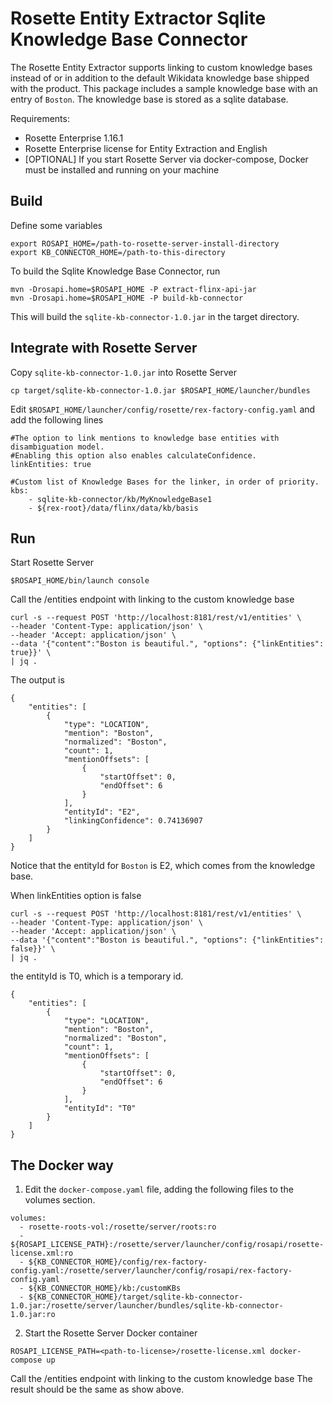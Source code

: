 # Rosette Entity Extractor Sqlite Knowledge Base Connector

The Rosette Entity Extractor supports linking to custom knowledge bases instead of or in addition to the
default Wikidata knowledge base shipped with the product.
This package includes a sample knowledge base with an entry of `Boston`.
The knowledge base is stored as a sqlite database.

Requirements:
- Rosette Enterprise 1.16.1
- Rosette Enterprise license for Entity Extraction and English
- [OPTIONAL] If you start Rosette Server via docker-compose, Docker must be installed and running on your machine

## Build

Define some variables

```
export ROSAPI_HOME=/path-to-rosette-server-install-directory
export KB_CONNECTOR_HOME=/path-to-this-directory
```
To build the Sqlite Knowledge Base Connector, run

```
mvn -Drosapi.home=$ROSAPI_HOME -P extract-flinx-api-jar
mvn -Drosapi.home=$ROSAPI_HOME -P build-kb-connector
```

This will build the `sqlite-kb-connector-1.0.jar` in the target directory.

## Integrate with Rosette Server

Copy `sqlite-kb-connector-1.0.jar` into Rosette Server
```
cp target/sqlite-kb-connector-1.0.jar $ROSAPI_HOME/launcher/bundles
```

Edit `$ROSAPI_HOME/launcher/config/rosette/rex-factory-config.yaml` and add the following lines

```
#The option to link mentions to knowledge base entities with disambiguation model.
#Enabling this option also enables calculateConfidence.
linkEntities: true

#Custom list of Knowledge Bases for the linker, in order of priority.
kbs:
    - sqlite-kb-connector/kb/MyKnowledgeBase1
    - ${rex-root}/data/flinx/data/kb/basis
```

## Run

Start Rosette Server
```
$ROSAPI_HOME/bin/launch console
```
Call the /entities endpoint with linking to the custom knowledge base
```
curl -s --request POST 'http://localhost:8181/rest/v1/entities' \
--header 'Content-Type: application/json' \
--header 'Accept: application/json' \
--data '{"content":"Boston is beautiful.", "options": {"linkEntities": true}}' \
| jq .
``` 

The output is
```
{
    "entities": [
        {
            "type": "LOCATION",
            "mention": "Boston",
            "normalized": "Boston",
            "count": 1,
            "mentionOffsets": [
                {
                    "startOffset": 0,
                    "endOffset": 6
                }
            ],
            "entityId": "E2",
            "linkingConfidence": 0.74136907
        }
    ]
}
```
Notice that the entityId for `Boston` is E2, which comes from the knowledge base.

When linkEntities option is false
```
curl -s --request POST 'http://localhost:8181/rest/v1/entities' \
--header 'Content-Type: application/json' \
--header 'Accept: application/json' \
--data '{"content":"Boston is beautiful.", "options": {"linkEntities": false}}' \
| jq .
``` 
the entityId is T0, which is a temporary id.
```
{
    "entities": [
        {
            "type": "LOCATION",
            "mention": "Boston",
            "normalized": "Boston",
            "count": 1,
            "mentionOffsets": [
                {
                    "startOffset": 0,
                    "endOffset": 6
                }
            ],
            "entityId": "T0"
        }
    ]
}
```

## The Docker way

1. Edit the `docker-compose.yaml` file, adding the following files to the volumes section.
```
volumes:
  - rosette-roots-vol:/rosette/server/roots:ro
  - ${ROSAPI_LICENSE_PATH}:/rosette/server/launcher/config/rosapi/rosette-license.xml:ro
  - ${KB_CONNECTOR_HOME}/config/rex-factory-config.yaml:/rosette/server/launcher/config/rosapi/rex-factory-config.yaml
  - ${KB_CONNECTOR_HOME}/kb:/customKBs
  - ${KB_CONNECTOR_HOME}/target/sqlite-kb-connector-1.0.jar:/rosette/server/launcher/bundles/sqlite-kb-connector-1.0.jar:ro
```

2. Start the Rosette Server Docker container
```
ROSAPI_LICENSE_PATH=<path-to-license>/rosette-license.xml docker-compose up
```

Call the /entities endpoint with linking to the custom knowledge base
The result should be the same as show above.
